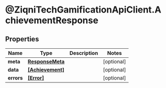 # @ZiqniTechGamificationApiClient.AchievementResponse

## Properties

Name | Type | Description | Notes
------------ | ------------- | ------------- | -------------
**meta** | [**ResponseMeta**](ResponseMeta.md) |  | [optional] 
**data** | [**[Achievement]**](Achievement.md) |  | [optional] 
**errors** | [**[Error]**](Error.md) |  | [optional] 


